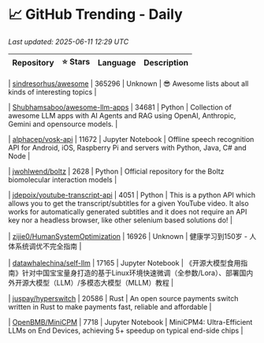 # 📈 GitHub Trending - Daily

_Last updated: 2025-06-11 12:29 UTC_

| Repository | ⭐ Stars | Language | Description |
|------------|--------:|----------|-------------|

| [sindresorhus/awesome](https://github.com/sindresorhus/awesome) | 365296 | Unknown | 😎 Awesome lists about all kinds of interesting topics |

| [Shubhamsaboo/awesome-llm-apps](https://github.com/Shubhamsaboo/awesome-llm-apps) | 34681 | Python | Collection of awesome LLM apps with AI Agents and RAG using OpenAI, Anthropic, Gemini and opensource models. |

| [alphacep/vosk-api](https://github.com/alphacep/vosk-api) | 11672 | Jupyter Notebook | Offline speech recognition API for Android, iOS, Raspberry Pi and servers with Python, Java, C# and Node |

| [jwohlwend/boltz](https://github.com/jwohlwend/boltz) | 2628 | Python | Official repository for the Boltz biomolecular interaction models |

| [jdepoix/youtube-transcript-api](https://github.com/jdepoix/youtube-transcript-api) | 4051 | Python | This is a python API which allows you to get the transcript/subtitles for a given YouTube video. It also works for automatically generated subtitles and it does not require an API key nor a headless browser, like other selenium based solutions do! |

| [zijie0/HumanSystemOptimization](https://github.com/zijie0/HumanSystemOptimization) | 16926 | Unknown | 健康学习到150岁 - 人体系统调优不完全指南 |

| [datawhalechina/self-llm](https://github.com/datawhalechina/self-llm) | 17165 | Jupyter Notebook | 《开源大模型食用指南》针对中国宝宝量身打造的基于Linux环境快速微调（全参数/Lora）、部署国内外开源大模型（LLM）/多模态大模型（MLLM）教程 |

| [juspay/hyperswitch](https://github.com/juspay/hyperswitch) | 20586 | Rust | An open source payments switch written in Rust to make payments fast, reliable and affordable |

| [OpenBMB/MiniCPM](https://github.com/OpenBMB/MiniCPM) | 7718 | Jupyter Notebook | MiniCPM4: Ultra-Efficient LLMs on End Devices, achieving 5+ speedup on typical end-side chips |
